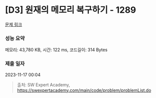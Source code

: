 # [D3] 원재의 메모리 복구하기 - 1289 

[문제 링크](https://swexpertacademy.com/main/code/problem/problemDetail.do?contestProbId=AV19AcoKI9sCFAZN) 

### 성능 요약

메모리: 43,780 KB, 시간: 122 ms, 코드길이: 314 Bytes

### 제출 일자

2023-11-17 00:04



> 출처: SW Expert Academy, https://swexpertacademy.com/main/code/problem/problemList.do